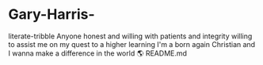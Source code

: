 
# Gary-Harris-
literate-tribble
Anyone honest and willing with patients and integrity willing to assist me on my quest to a higher learning I'm a born again Christian and I wanna make a difference in the world 🌎 README.md
